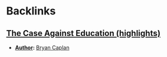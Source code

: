 
# Backlinks
## [The Case Against Education (highlights)](<The Case Against Education (highlights).md>)
- **[Author](<Author.md>):** [Bryan Caplan](<Bryan Caplan.md>)

